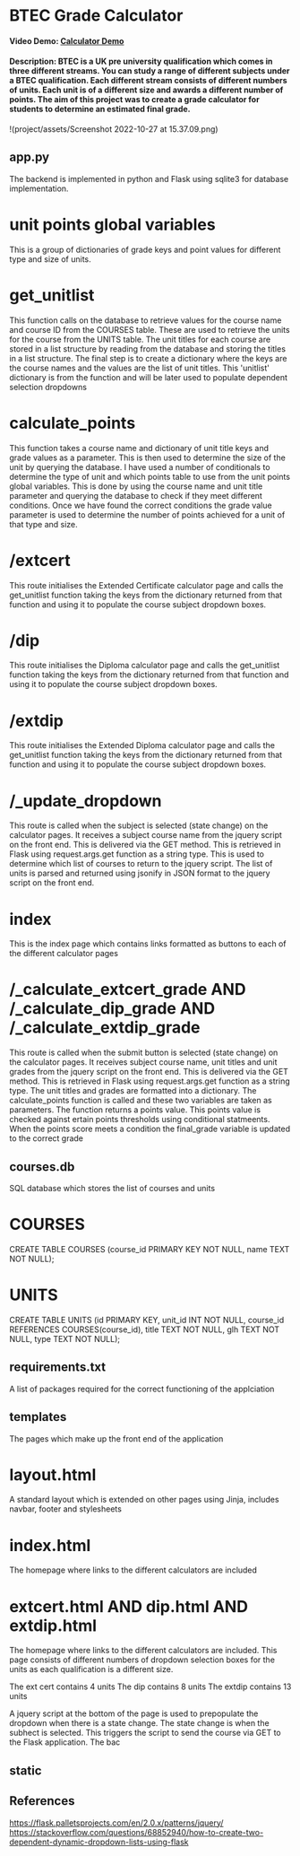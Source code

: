 # BTEC Grade Calculator
#### Video Demo:  [Calculator Demo](https://youtu.be/CLbdc2nqJSE)
#### Description: BTEC is a UK pre university qualification which comes in three different streams. You can study a range of different subjects under a BTEC qualification. Each different stream consists of different numbers of units. Each unit is of a different size and awards a different number of points. The aim of this project was to create a grade calculator for students to determine an estimated final grade.

 !(project/assets/Screenshot 2022-10-27 at 15.37.09.png)

## app.py
The backend is implemented in python and Flask using sqlite3 for database implementation.

# unit points global variables
This is a group of dictionaries of grade keys and point values for different type and size of units.
# get_unitlist
This function calls on the database to retrieve values for the course name and course ID from the COURSES table. These are used to retrieve the units for the course from the UNITS table. The unit titles for each course are stored in a list structure by reading from the database and storing the titles in a list structure. The final step is to create a dictionary where the keys are the course names and the values are the list of unit titles. This 'unitlist' dictionary is from the function and will be later used to populate dependent selection dropdowns
# calculate_points
This function takes a course name and dictionary of unit title keys and grade values as a parameter. This is then used to determine the size of the unit by querying the database. I have used a number of conditionals to determine the type of unit and which points table to use from the unit points global variables. This is done by using the course name and unit title parameter and querying the database to check if they meet different conditions. Once we have found the correct conditions the grade value parameter is used to determine the number of points achieved for a unit of that type and size.
# /extcert
This route initialises the Extended Certificate calculator page and calls the get_unitlist function taking the keys from the dictionary returned from that function and using it to populate the course subject dropdown boxes.
# /dip
This route initialises the Diploma calculator page and calls the get_unitlist function taking the keys from the dictionary returned from that function and using it to populate the course subject dropdown boxes.
# /extdip
This route initialises the Extended Diploma calculator page and calls the get_unitlist function taking the keys from the dictionary returned from that function and using it to populate the course subject dropdown boxes.
# /_update_dropdown
This route is called when the subject is selected (state change) on the calculator pages. It receives a subject course name from the jquery script on the front end. This is delivered via the GET method. This is retrieved in Flask using request.args.get function as a string type. This is used to determine which list of courses to return to the jquery script. The list of units is parsed and returned using jsonify in JSON format to the jquery script on the front end.
# index
This is the index page which contains links formatted as buttons to each of the different calculator pages
# /_calculate_extcert_grade AND /_calculate_dip_grade AND /_calculate_extdip_grade

This route is called when the submit button is selected (state change) on the calculator pages. It receives subject course name, unit titles and unit grades from the jquery script on the front end. This is delivered via the GET method. This is retrieved in Flask using request.args.get function as a string type.
The unit titles and grades are formatted into a dictionary.
The calculate_points function is called and these two variables are taken as parameters. The function returns a points value. This points value is checked against ertain points thresholds using conditional statmeents. When the points score meets a condition the final_grade variable is updated to the correct grade

## courses.db
SQL database which stores the list of courses and units
# COURSES
CREATE TABLE COURSES (course_id PRIMARY KEY NOT NULL, name TEXT NOT NULL);
# UNITS
CREATE TABLE UNITS (id PRIMARY KEY, unit_id INT NOT NULL, course_id REFERENCES COURSES(course_id), title TEXT NOT NULL, glh TEXT NOT NULL, type TEXT NOT NULL);
## requirements.txt
A list of packages required for the correct functioning of the applciation
## templates
The pages which make up the front end of the application
# layout.html
A standard layout which is extended on other pages using Jinja, includes navbar, footer and stylesheets
# index.html
The homepage where links to the different calculators are included
# extcert.html AND dip.html AND extdip.html
The homepage where links to the different calculators are included. This page consists of different numbers of dropdown selection boxes for the units as each qualification is a different size.

The ext cert contains 4 units
The dip contains 8 units
The extdip contains 13 units

A jquery script at the bottom of the page is used to prepopulate the dropdown when there is a state change. The state change is when the subhect is selected. This triggers the script to send the course via GET to the Flask application. The bac

## static

## References
https://flask.palletsprojects.com/en/2.0.x/patterns/jquery/
https://stackoverflow.com/questions/68852940/how-to-create-two-dependent-dynamic-dropdown-lists-using-flask